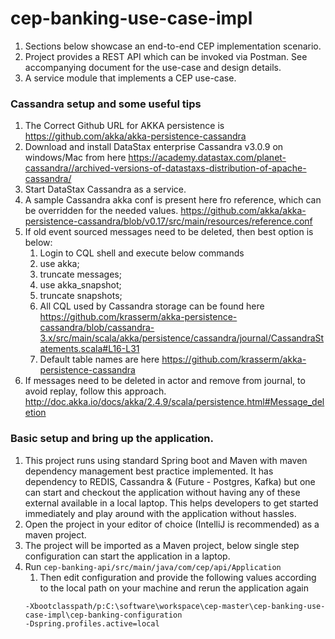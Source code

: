 
# cep-banking-use-case-impl

1. Sections below showcase an end-to-end CEP implementation scenario.
2. Project provides a REST API which can be invoked via Postman. See accompanying document for the use-case and design details.
3. A service module that implements a CEP use-case.

### Cassandra setup and some useful tips

1. The Correct Github URL for AKKA persistence is https://github.com/akka/akka-persistence-cassandra 
2. Download and install DataStax enterprise Cassandra v3.0.9 on windows/Mac from here https://academy.datastax.com/planet-cassandra//archived-versions-of-datastaxs-distribution-of-apache-cassandra/ 
3. Start DataStax Cassandra as a service.
4. A sample Cassandra akka conf is present here fro reference, which can be overridden for the needed values. https://github.com/akka/akka-persistence-cassandra/blob/v0.17/src/main/resources/reference.conf
5. If old event sourced messages need to be deleted, then best option is below: 
    1. Login to CQL shell and execute below commands
    2. use akka;
    3. truncate messages;
    4. use akka_snapshot;
    5. truncate snapshots;
    6. All CQL used by Cassandra storage can be found here https://github.com/krasserm/akka-persistence-cassandra/blob/cassandra-3.x/src/main/scala/akka/persistence/cassandra/journal/CassandraStatements.scala#L16-L31
    7. Default table names are here https://github.com/krasserm/akka-persistence-cassandra
6. If messages need to be deleted in actor and remove from journal, to avoid replay, follow this approach.  http://doc.akka.io/docs/akka/2.4.9/scala/persistence.html#Message_deletion

### Basic setup and bring up the application.

1. This project runs using standard Spring boot and Maven with maven dependency management best practice implemented. It has dependency to REDIS, Cassandra & (Future - Postgres, Kafka) but one can start and checkout the application without having any of these external available in a local laptop. This helps developers to get started immediately and play around with the application without hassles.
2. Open the project in your editor of choice (IntelliJ is recommended) as a maven project.
3. The project will be imported as a Maven project, below single step configuration can start the application in a laptop.
4. Run `cep-banking-api/src/main/java/com/cep/api/Application` 
    1. Then edit configuration and provide the following values according to the local path on your machine and rerun the application again
    ```
    -Xbootclasspath/p:C:\software\workspace\cep-master\cep-banking-use-case-impl\cep-banking-configuration   
    -Dspring.profiles.active=local
    ```
